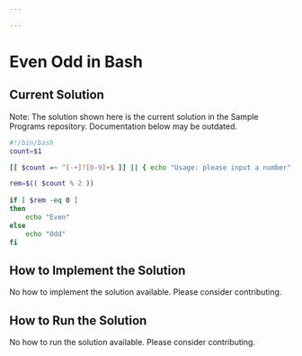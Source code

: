 ```yaml
---

---
```


# Even Odd in Bash

## Current Solution

Note: The solution shown here is the current solution in the Sample Programs repository. Documentation below may be outdated.

```Bash
#!/bin/bash
count=$1

[[ $count =~ ^[-+]?[0-9]+$ ]] || { echo "Usage: please input a number"; exit 1; }

rem=$(( $count % 2 ))
 
if [ $rem -eq 0 ]
then
    echo "Even"
else
    echo "Odd"
fi

```

## How to Implement the Solution

No how to implement the solution available. Please consider contributing.

## How to Run the Solution

No how to run the solution available. Please consider contributing.